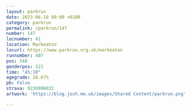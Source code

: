 ```yaml
---
layout: parkrun
date: 2023-06-10 09:00 +0100
category: parkrun
permalink: /parkrun/147
number: 147
locnumber: 41
location: Markeaton
locurl: https://www.parkrun.org.uk/markeaton
runnumber: 407
pos: 348
genderpos: 221
time: "45:10"
agegrade: 28.67%
pb: False
strava: 9236996032
artwork: 'https://blog.josh.me.uk/images/Shared Content/parkrun.png'

---
```

